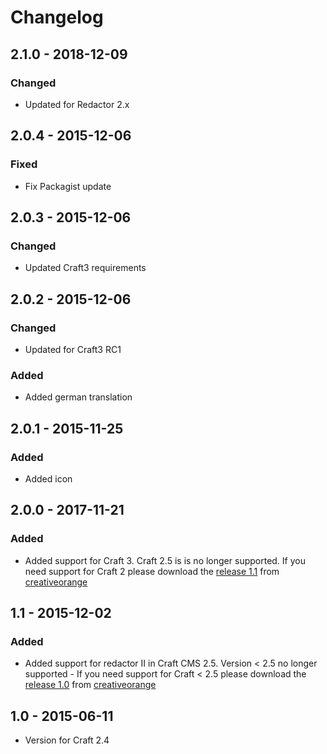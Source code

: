 # Changelog

## 2.1.0 - 2018-12-09
### Changed
- Updated for Redactor 2.x

## 2.0.4 - 2015-12-06

### Fixed
- Fix Packagist update

## 2.0.3 - 2015-12-06

### Changed
- Updated Craft3 requirements

## 2.0.2 - 2015-12-06

### Changed
- Updated for Craft3 RC1

### Added 
- Added german translation

## 2.0.1 - 2015-11-25

### Added 
- Added icon

## 2.0.0 - 2017-11-21

### Added 
- Added support for Craft 3. Craft 2.5 is is no longer supported. If you need support for Craft 2 please download the [release 1.1](https://github.com/creativeorange/Craft-redactor-font-awesome/archive/1.1.zip) from [creativeorange](https://github.com/creativeorange/Craft-redactor-font-awesome)

## 1.1 - 2015-12-02

### Added 
- Added support for redactor II in Craft CMS 2.5. Version < 2.5 no longer supported - If you need support for Craft < 2.5 please download the [release 1.0](https://github.com/creativeorange/Craft-redactor-font-awesome/archive/1.0.zip) from [creativeorange](https://github.com/creativeorange/Craft-redactor-font-awesome)

## 1.0 - 2015-06-11

- Version for Craft 2.4
